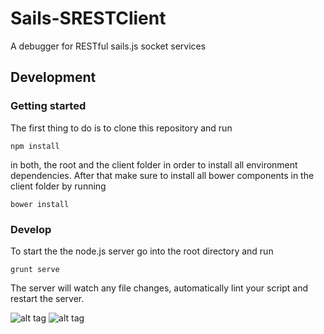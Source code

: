 Sails-SRESTClient
===

A debugger for RESTful sails.js socket services

## Development

### Getting started

The first thing to do is to clone this repository and run
	
	npm install

in both, the root and the client folder in order to install all environment dependencies.
After that make sure to install all bower components in the client folder by running

	bower install

### Develop
To start the the node.js server go into the root directory and run 

	grunt serve

The server will watch any file changes, automatically lint your script and restart the server.



![alt tag](http://haus11.org/sails_srest.PNG)
![alt tag](http://haus11.org/sails_srest2.PNG)
